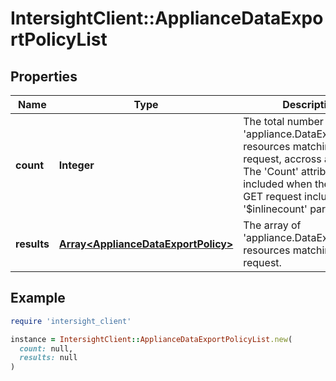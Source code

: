 # IntersightClient::ApplianceDataExportPolicyList

## Properties

| Name | Type | Description | Notes |
| ---- | ---- | ----------- | ----- |
| **count** | **Integer** | The total number of &#39;appliance.DataExportPolicy&#39; resources matching the request, accross all pages. The &#39;Count&#39; attribute is included when the HTTP GET request includes the &#39;$inlinecount&#39; parameter. | [optional] |
| **results** | [**Array&lt;ApplianceDataExportPolicy&gt;**](ApplianceDataExportPolicy.md) | The array of &#39;appliance.DataExportPolicy&#39; resources matching the request. | [optional] |

## Example

```ruby
require 'intersight_client'

instance = IntersightClient::ApplianceDataExportPolicyList.new(
  count: null,
  results: null
)
```

